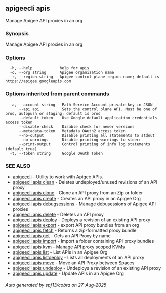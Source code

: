 ## apigeecli apis

Manage Apigee API proxies in an org

### Synopsis

Manage Apigee API proxies in an org

### Options

```
  -h, --help            help for apis
  -o, --org string      Apigee organization name
  -r, --region string   Apigee control plane region name; default is https://apigee.googleapis.com
```

### Options inherited from parent commands

```
  -a, --account string   Path Service Account private key in JSON
      --api api          Sets the control plane API. Must be one of prod, autopush or staging; default is prod
      --default-token    Use Google default application credentials access token
      --disable-check    Disable check for newer versions
      --metadata-token   Metadata OAuth2 access token
      --no-output        Disable printing all statements to stdout
      --no-warnings      Disable printing warnings to stderr
      --print-output     Control printing of info log statements (default true)
  -t, --token string     Google OAuth Token
```

### SEE ALSO

* [apigeecli](apigeecli.md)	 - Utility to work with Apigee APIs.
* [apigeecli apis clean](apigeecli_apis_clean.md)	 - Deletes undeployed/unused revisions of an API proxy
* [apigeecli apis clone](apigeecli_apis_clone.md)	 - Clone an API proxy from an Zip or folder
* [apigeecli apis create](apigeecli_apis_create.md)	 - Creates an API proxy in an Apigee Org
* [apigeecli apis debugsessions](apigeecli_apis_debugsessions.md)	 - Manage debusessions of Apigee API proxies
* [apigeecli apis delete](apigeecli_apis_delete.md)	 - Deletes an API proxy
* [apigeecli apis deploy](apigeecli_apis_deploy.md)	 - Deploys a revision of an existing API proxy
* [apigeecli apis export](apigeecli_apis_export.md)	 - export API proxy bundles from an org
* [apigeecli apis fetch](apigeecli_apis_fetch.md)	 - Returns a zip-formatted proxy bundle 
* [apigeecli apis get](apigeecli_apis_get.md)	 - Gets an API Proxy by name
* [apigeecli apis import](apigeecli_apis_import.md)	 - Import a folder containing API proxy bundles
* [apigeecli apis kvm](apigeecli_apis_kvm.md)	 - Manage API proxy scoped KVMs
* [apigeecli apis list](apigeecli_apis_list.md)	 - List APIs in an Apigee Org
* [apigeecli apis listdeploy](apigeecli_apis_listdeploy.md)	 - Lists all deployments of an API proxy
* [apigeecli apis move](apigeecli_apis_move.md)	 - Move an API Proxy between Spaces
* [apigeecli apis undeploy](apigeecli_apis_undeploy.md)	 - Undeploys a revision of an existing API proxy
* [apigeecli apis update](apigeecli_apis_update.md)	 - Update APIs in an Apigee Org

###### Auto generated by spf13/cobra on 27-Aug-2025

